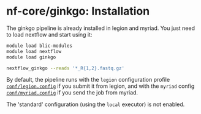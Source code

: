 # nf-core/ginkgo: Installation

The ginkgo pipeline is already installed in legion and myriad. You just need to load nextflow and start using it:

```bash
module load blic-modules
module load nextflow
module load ginkgo

nextflow_ginkgo --reads '*_R{1,2}.fastq.gz'
```

By default, the pipeline runs with the `legion` configuration profile [`conf/legion.config`](../conf/legion.config) if you submit it from legion, and with the `myriad` config [`conf/myriad.config`](../conf/myriad.config) if you send 
the job from myriad.

The 'standard' configuration (using the `local` executor) is not enabled.
